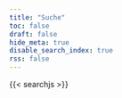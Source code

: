 ```yaml
---
title: "Suche"
toc: false
draft: false
hide_meta: true
disable_search_index: true
rss: false
---
```


{{< searchjs >}}
